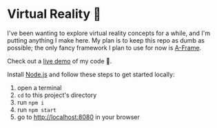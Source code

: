 # Virtual Reality 🚀

I've been wanting to explore virtual reality concepts for a while, and I'm putting anything I make here. My plan is to keep this repo as dumb as possible; the only fancy framework I plan to use for now is [A-Frame](https://github.com/aframevr/aframe/).

Check out a [live demo](https://oparamo.github.io/vr/) of my code 🙈.

Install [Node.js](https://nodejs.org/) and follow these steps to get started locally:
1. open a terminal
2. `cd` to this project's directory
3. run `npm i`
4. run `npm start`
5. go to [http://localhost:8080](http://localhost:8080) in your browser
